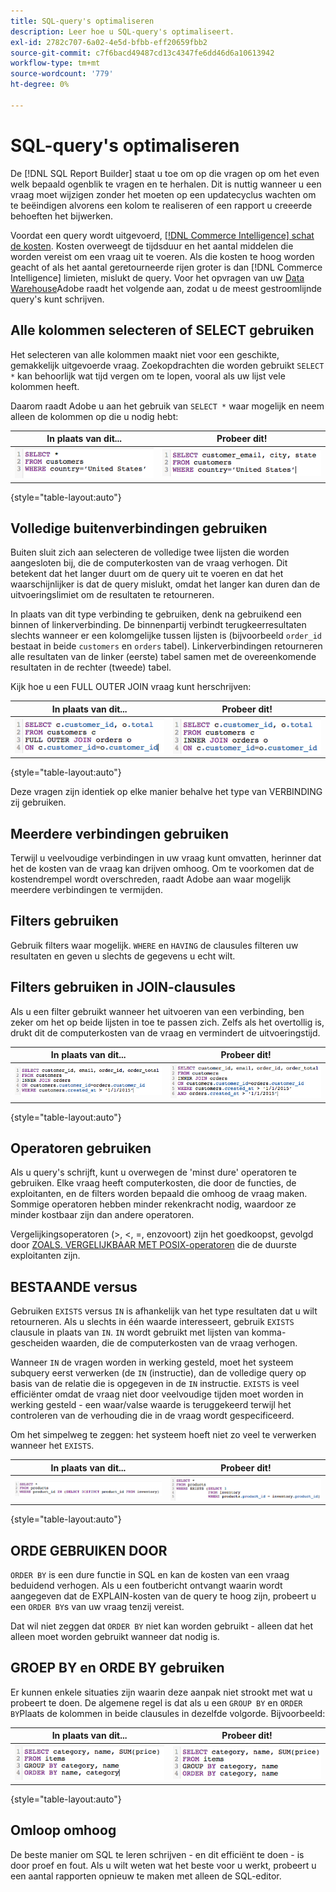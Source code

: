 ```yaml
---
title: SQL-query's optimaliseren
description: Leer hoe u SQL-query's optimaliseert.
exl-id: 2782c707-6a02-4e5d-bfbb-eff20659fbb2
source-git-commit: c7f6bacd49487cd13c4347fe6dd46d6a10613942
workflow-type: tm+mt
source-wordcount: '779'
ht-degree: 0%

---
```


# SQL-query&#39;s optimaliseren

De [!DNL SQL Report Builder] staat u toe om op die vragen op om het even welk bepaald ogenblik te vragen en te herhalen. Dit is nuttig wanneer u een vraag moet wijzigen zonder het moeten op een updatecyclus wachten om te beëindigen alvorens een kolom te realiseren of een rapport u creeerde behoeften het bijwerken.

Voordat een query wordt uitgevoerd, [[!DNL Commerce Intelligence] schat de kosten](https://experienceleague.adobe.com/docs/commerce-knowledge-base/kb/troubleshooting/miscellaneous/sql-queries-explain-cost-errors.html). Kosten overweegt de tijdsduur en het aantal middelen die worden vereist om een vraag uit te voeren. Als die kosten te hoog worden geacht of als het aantal geretourneerde rijen groter is dan [!DNL Commerce Intelligence] limieten, mislukt de query. Voor het opvragen van uw [Data Warehouse](../data-analyst/data-warehouse-mgr/tour-dwm.md)Adobe raadt het volgende aan, zodat u de meest gestroomlijnde query&#39;s kunt schrijven.

## Alle kolommen selecteren of SELECT gebruiken

Het selecteren van alle kolommen maakt niet voor een geschikte, gemakkelijk uitgevoerde vraag. Zoekopdrachten die worden gebruikt `SELECT *` kan behoorlijk wat tijd vergen om te lopen, vooral als uw lijst vele kolommen heeft.

Daarom raadt Adobe u aan het gebruik van `SELECT *` waar mogelijk en neem alleen de kolommen op die u nodig hebt:

| **In plaats van dit...** | **Probeer dit!** |
|-----|-----|
| ![](../../mbi/assets/Select_all_1.png) | ![](../../mbi/assets/Select_all_2.png) |

{style="table-layout:auto"}

## Volledige buitenverbindingen gebruiken

Buiten sluit zich aan selecteren de volledige twee lijsten die worden aangesloten bij, die de computerkosten van de vraag verhogen. Dit betekent dat het langer duurt om de query uit te voeren en dat het waarschijnlijker is dat de query mislukt, omdat het langer kan duren dan de uitvoeringslimiet om de resultaten te retourneren.

In plaats van dit type verbinding te gebruiken, denk na gebruikend een binnen of linkerverbinding. De binnenpartij verbindt terugkeerresultaten slechts wanneer er een kolomgelijke tussen lijsten is (bijvoorbeeld `order_id` bestaat in beide `customers` en `orders` tabel). Linkerverbindingen retourneren alle resultaten van de linker (eerste) tabel samen met de overeenkomende resultaten in de rechter (tweede) tabel.

Kijk hoe u een FULL OUTER JOIN vraag kunt herschrijven:

| **In plaats van dit...** | **Probeer dit!** |
|-----|-----|
| ![](../../mbi/assets/Full_Outer_Join_1.png) | ![](../../mbi/assets/Full_Outer_Join_2.png) |

{style="table-layout:auto"}

Deze vragen zijn identiek op elke manier behalve het type van VERBINDING zij gebruiken.

## Meerdere verbindingen gebruiken

Terwijl u veelvoudige verbindingen in uw vraag kunt omvatten, herinner dat het de kosten van de vraag kan drijven omhoog. Om te voorkomen dat de kostendrempel wordt overschreden, raadt Adobe aan waar mogelijk meerdere verbindingen te vermijden.

## Filters gebruiken

Gebruik filters waar mogelijk. `WHERE` en `HAVING` de clausules filteren uw resultaten en geven u slechts de gegevens u echt wilt.

## Filters gebruiken in JOIN-clausules

Als u een filter gebruikt wanneer het uitvoeren van een verbinding, ben zeker om het op beide lijsten in toe te passen zich. Zelfs als het overtollig is, drukt dit de computerkosten van de vraag en vermindert de uitvoeringstijd.

| **In plaats van dit...** | **Probeer dit!** |
|-----|-----|
| ![](../../mbi/assets/Join_filters_1.png) | ![](../../mbi/assets/Join_filters_2.png) |

{style="table-layout:auto"}

## Operatoren gebruiken

Als u query&#39;s schrijft, kunt u overwegen de &#39;minst dure&#39; operatoren te gebruiken. Elke vraag heeft computerkosten, die door de functies, de exploitanten, en de filters worden bepaald die omhoog de vraag maken. Sommige operatoren hebben minder rekenkracht nodig, waardoor ze minder kostbaar zijn dan andere operatoren.

Vergelijkingsoperatoren (>, &lt;, =, enzovoort) zijn het goedkoopst, gevolgd door [ZOALS. VERGELIJKBAAR MET POSIX-operatoren](https://www.postgresql.org/docs/9.5/functions-matching.html) die de duurste exploitanten zijn.

## BESTAANDE versus

Gebruiken `EXISTS` versus `IN` is afhankelijk van het type resultaten dat u wilt retourneren. Als u slechts in één waarde interesseert, gebruik `EXISTS` clausule in plaats van `IN`. `IN` wordt gebruikt met lijsten van komma-gescheiden waarden, die de computerkosten van de vraag verhogen.

Wanneer `IN` de vragen worden in werking gesteld, moet het systeem subquery eerst verwerken (de `IN` (instructie), dan de volledige query op basis van de relatie die is opgegeven in de `IN` instructie. `EXISTS` is veel efficiënter omdat de vraag niet door veelvoudige tijden moet worden in werking gesteld - een waar/valse waarde is teruggekeerd terwijl het controleren van de verhouding die in de vraag wordt gespecificeerd.

Om het simpelweg te zeggen: het systeem hoeft niet zo veel te verwerken wanneer het `EXISTS`.

| **In plaats van dit...** | **Probeer dit!** |
|-----|-----|
| ![](../../mbi/assets/Exists_1.png) | ![](../../mbi/assets/Exists_2.png) |

{style="table-layout:auto"}

## ORDE GEBRUIKEN DOOR

`ORDER BY` is een dure functie in SQL en kan de kosten van een vraag beduidend verhogen. Als u een foutbericht ontvangt waarin wordt aangegeven dat de EXPLAIN-kosten van de query te hoog zijn, probeert u een `ORDER BY`s van uw vraag tenzij vereist.

Dat wil niet zeggen dat `ORDER BY` niet kan worden gebruikt - alleen dat het alleen moet worden gebruikt wanneer dat nodig is.

## GROEP BY en ORDE BY gebruiken

Er kunnen enkele situaties zijn waarin deze aanpak niet strookt met wat u probeert te doen. De algemene regel is dat als u een `GROUP BY` en `ORDER BY`Plaats de kolommen in beide clausules in dezelfde volgorde. Bijvoorbeeld:

| **In plaats van dit...** | **Probeer dit!** |
|-----|-----|
| ![](../../mbi/assets/Group_by_2.png) | ![](../../mbi/assets/Group_by_1.png) |

{style="table-layout:auto"}

## Omloop omhoog

De beste manier om SQL te leren schrijven - en dit efficiënt te doen - is door proef en fout. Als u wilt weten wat het beste voor u werkt, probeert u een aantal rapporten opnieuw te maken met alleen de SQL-editor.
